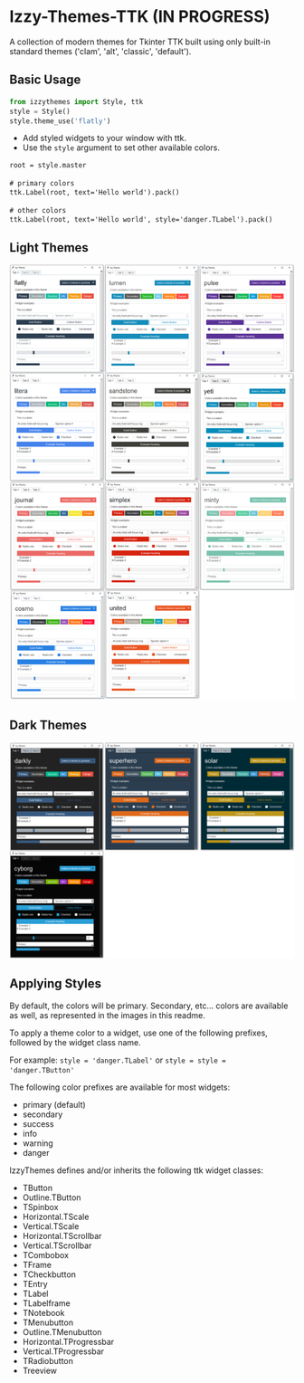 # Izzy-Themes-TTK  (IN PROGRESS)
A collection of modern themes for Tkinter TTK built using only built-in standard themes ('clam', 'alt', 'classic', 'default').

## Basic Usage
```python
from izzythemes import Style, ttk
style = Style()
style.theme_use('flatly')
```

- Add styled widgets to your window with ttk. 
- Use the `style` argument to set other available colors.
```
root = style.master

# primary colors
ttk.Label(root, text='Hello world').pack()

# other colors
ttk.Label(root, text='Hello world', style='danger.TLabel').pack()
```

## Light Themes
![](examples/light_themes.png)
  
## Dark Themes
![](examples/dark_themes.png)

## Applying Styles
By default, the colors will be primary. Secondary, etc... colors are available as well, as represented in the images in this readme.
  
To apply a theme color to a widget, use one of the following prefixes, followed by the widget class name.

For example: `style = 'danger.TLabel'` or `style = style = 'danger.TButton'`

The following color prefixes are available for most widgets:
- primary (default)
- secondary
- success
- info
- warning
- danger

IzzyThemes defines and/or inherits the following ttk widget classes:
- TButton
- Outline.TButton
- TSpinbox
- Horizontal.TScale
- Vertical.TScale
- Horizontal.TScrollbar
- Vertical.TScrollbar
- TCombobox
- TFrame
- TCheckbutton
- TEntry
- TLabel
- TLabelframe
- TNotebook
- TMenubutton
- Outline.TMenubutton
- Horizontal.TProgressbar
- Vertical.TProgressbar
- TRadiobutton
- Treeview
